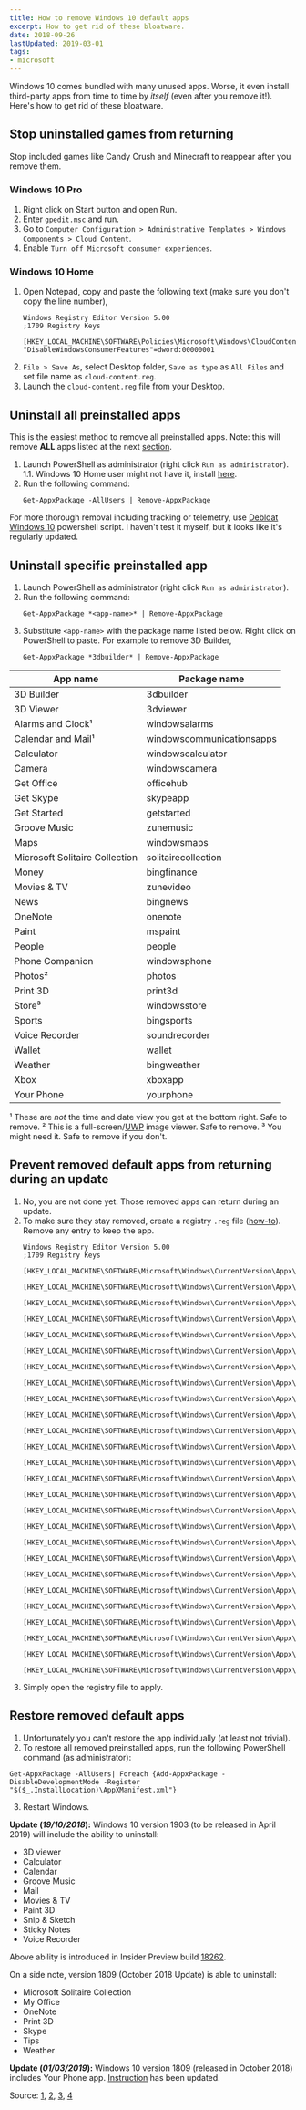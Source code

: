 ```yaml
---
title: How to remove Windows 10 default apps
excerpt: How to get rid of these bloatware.
date: 2018-09-26
lastUpdated: 2019-03-01
tags:
- microsoft
---
```


Windows 10 comes bundled with many unused apps. Worse, it even install third-party apps from time to time by *itself* (even after you remove it!). Here's how to get rid of these bloatware.


## Stop uninstalled games from returning
Stop included games like Candy Crush and Minecraft to reappear after you remove them.

### Windows 10 Pro
1. Right click on Start button and open Run.
2. Enter `gpedit.msc` and run.
3. Go to `Computer Configuration > Administrative Templates > Windows Components > Cloud Content`.
4. Enable `Turn off Microsoft consumer experiences`.

### Windows 10 Home
1. Open Notepad, copy and paste the following text (make sure you don't copy the line number),
	```
	Windows Registry Editor Version 5.00
	;1709 Registry Keys

	[HKEY_LOCAL_MACHINE\SOFTWARE\Policies\Microsoft\Windows\CloudContent]
	"DisableWindowsConsumerFeatures"=dword:00000001
	```
2. `File > Save As`, select Desktop folder, `Save as type` as `All Files` and set file name as `cloud-content.reg`.
3. Launch the `cloud-content.reg` file from your Desktop.


## Uninstall all preinstalled apps
This is the easiest method to remove all preinstalled apps. Note: this will remove **ALL** apps listed at the next [section](#Uninstall-specific-preinstalled-app).
1. Launch PowerShell as administrator (right click `Run as administrator`).
	1.1. Windows 10 Home user might not have it, install [here](https://docs.microsoft.com/en-us/powershell/scripting/setup/installing-powershell-core-on-windows?view=powershell-6). 
2. Run the following command:
	```
	Get-AppxPackage -AllUsers | Remove-AppxPackage
	```

For more thorough removal including tracking or telemetry, use [Debloat Windows 10](https://github.com/W4RH4WK/Debloat-Windows-10) powershell script. I haven't test it myself, but it looks like it's regularly updated.

## Uninstall specific preinstalled app
1. Launch PowerShell as administrator (right click `Run as administrator`).
2. Run the following command:
	```
	Get-AppxPackage *<app-name>* | Remove-AppxPackage
	```
3. Substitute `<app-name>` with the package name listed below. Right click on PowerShell to paste.
For example to remove 3D Builder,
	```
	Get-AppxPackage *3dbuilder* | Remove-AppxPackage
	```

App name | Package name
---|---
3D Builder | 3dbuilder
3D Viewer | 3dviewer
Alarms and Clock¹ | windowsalarms
Calendar and Mail¹ | windowscommunicationsapps
Calculator | windowscalculator
Camera | windowscamera
Get Office | officehub
Get Skype | skypeapp
Get Started | getstarted
Groove Music | zunemusic
Maps | windowsmaps
Microsoft Solitaire Collection | solitairecollection
Money | bingfinance
Movies & TV | zunevideo
News | bingnews
OneNote | onenote
Paint | mspaint
People | people
Phone Companion | windowsphone
Photos² | photos
Print 3D | print3d
Store³ | windowsstore
Sports | bingsports
Voice Recorder | soundrecorder
Wallet | wallet
Weather | bingweather
Xbox | xboxapp
Your Phone | yourphone
¹ These are *not* the time and date view you get at the bottom right. Safe to remove.
² This is a full-screen/[UWP](https://en.wikipedia.org/wiki/Universal_Windows_Platform_apps) image viewer. Safe to remove.
³ You might need it. Safe to remove if you don't.



## Prevent removed default apps from returning during an update
1. No, you are not done yet. Those removed apps can return during an update.
2. To make sure they stay removed, create a registry `.reg` file ([how-to](#Windows-10-Home)). Remove any entry to keep the app.
	```
	Windows Registry Editor Version 5.00
	;1709 Registry Keys

	[HKEY_LOCAL_MACHINE\SOFTWARE\Microsoft\Windows\CurrentVersion\Appx\AppxAllUserStore\Deprovisioned]

	[HKEY_LOCAL_MACHINE\SOFTWARE\Microsoft\Windows\CurrentVersion\Appx\AppxAllUserStore\Deprovisioned\Microsoft.BingWeather_8wekyb3d8bbwe]

	[HKEY_LOCAL_MACHINE\SOFTWARE\Microsoft\Windows\CurrentVersion\Appx\AppxAllUserStore\Deprovisioned\Microsoft.Getstarted_8wekyb3d8bbwe]

	[HKEY_LOCAL_MACHINE\SOFTWARE\Microsoft\Windows\CurrentVersion\Appx\AppxAllUserStore\Deprovisioned\Microsoft.Microsoft3DViewer_8wekyb3d8bbwe]

	[HKEY_LOCAL_MACHINE\SOFTWARE\Microsoft\Windows\CurrentVersion\Appx\AppxAllUserStore\Deprovisioned\Microsoft.MicrosoftOfficeHub_8wekyb3d8bbwe]

	[HKEY_LOCAL_MACHINE\SOFTWARE\Microsoft\Windows\CurrentVersion\Appx\AppxAllUserStore\Deprovisioned\Microsoft.MicrosoftSolitaireCollection_8wekyb3d8bbwe]

	[HKEY_LOCAL_MACHINE\SOFTWARE\Microsoft\Windows\CurrentVersion\Appx\AppxAllUserStore\Deprovisioned\Microsoft.Office.OneNote_8wekyb3d8bbwe]

	[HKEY_LOCAL_MACHINE\SOFTWARE\Microsoft\Windows\CurrentVersion\Appx\AppxAllUserStore\Deprovisioned\Microsoft.People_8wekyb3d8bbwe]

	[HKEY_LOCAL_MACHINE\SOFTWARE\Microsoft\Windows\CurrentVersion\Appx\AppxAllUserStore\Deprovisioned\Microsoft.Print3D_8wekyb3d8bbwe]

	[HKEY_LOCAL_MACHINE\SOFTWARE\Microsoft\Windows\CurrentVersion\Appx\AppxAllUserStore\Deprovisioned\Microsoft.SkypeApp_kzf8qxf38zg5c]

	[HKEY_LOCAL_MACHINE\SOFTWARE\Microsoft\Windows\CurrentVersion\Appx\AppxAllUserStore\Deprovisioned\Microsoft.Wallet_8wekyb3d8bbwe]

	[HKEY_LOCAL_MACHINE\SOFTWARE\Microsoft\Windows\CurrentVersion\Appx\AppxAllUserStore\Deprovisioned\Microsoft.Windows.Photos_8wekyb3d8bbwe]

	[HKEY_LOCAL_MACHINE\SOFTWARE\Microsoft\Windows\CurrentVersion\Appx\AppxAllUserStore\Deprovisioned\Microsoft.WindowsAlarms_8wekyb3d8bbwe]

	[HKEY_LOCAL_MACHINE\SOFTWARE\Microsoft\Windows\CurrentVersion\Appx\AppxAllUserStore\Deprovisioned\Microsoft.WindowsCamera_8wekyb3d8bbwe]

	[HKEY_LOCAL_MACHINE\SOFTWARE\Microsoft\Windows\CurrentVersion\Appx\AppxAllUserStore\Deprovisioned\microsoft.windowscommunicationsapps_8wekyb3d8bbwe]

	[HKEY_LOCAL_MACHINE\SOFTWARE\Microsoft\Windows\CurrentVersion\Appx\AppxAllUserStore\Deprovisioned\Microsoft.WindowsFeedbackHub_8wekyb3d8bbwe]

	[HKEY_LOCAL_MACHINE\SOFTWARE\Microsoft\Windows\CurrentVersion\Appx\AppxAllUserStore\Deprovisioned\Microsoft.WindowsMaps_8wekyb3d8bbwe]

	[HKEY_LOCAL_MACHINE\SOFTWARE\Microsoft\Windows\CurrentVersion\Appx\AppxAllUserStore\Deprovisioned\Microsoft.WindowsSoundRecorder_8wekyb3d8bbwe]

	[HKEY_LOCAL_MACHINE\SOFTWARE\Microsoft\Windows\CurrentVersion\Appx\AppxAllUserStore\Deprovisioned\Microsoft.WindowsStore_8wekyb3d8bbwe]

	[HKEY_LOCAL_MACHINE\SOFTWARE\Microsoft\Windows\CurrentVersion\Appx\AppxAllUserStore\Deprovisioned\Microsoft.Xbox.TCUI_8wekyb3d8bbwe]

	[HKEY_LOCAL_MACHINE\SOFTWARE\Microsoft\Windows\CurrentVersion\Appx\AppxAllUserStore\Deprovisioned\Microsoft.XboxApp_8wekyb3d8bbwe]

	[HKEY_LOCAL_MACHINE\SOFTWARE\Microsoft\Windows\CurrentVersion\Appx\AppxAllUserStore\Deprovisioned\Microsoft.XboxGameOverlay_8wekyb3d8bbwe]

	[HKEY_LOCAL_MACHINE\SOFTWARE\Microsoft\Windows\CurrentVersion\Appx\AppxAllUserStore\Deprovisioned\Microsoft.XboxIdentityProvider_8wekyb3d8bbwe]

	[HKEY_LOCAL_MACHINE\SOFTWARE\Microsoft\Windows\CurrentVersion\Appx\AppxAllUserStore\Deprovisioned\Microsoft.XboxSpeechToTextOverlay_8wekyb3d8bbwe]

	[HKEY_LOCAL_MACHINE\SOFTWARE\Microsoft\Windows\CurrentVersion\Appx\AppxAllUserStore\Deprovisioned\Microsoft.ZuneMusic_8wekyb3d8bbwe]

	[HKEY_LOCAL_MACHINE\SOFTWARE\Microsoft\Windows\CurrentVersion\Appx\AppxAllUserStore\Deprovisioned\Microsoft.ZuneVideo_8wekyb3d8bbwe]
	```
3. Simply open the registry file to apply.

## Restore removed default apps
1. Unfortunately you can't restore the app individually (at least not trivial).
2. To restore all removed preinstalled apps, run the following PowerShell command (as administrator):
```
Get-AppxPackage -AllUsers| Foreach {Add-AppxPackage -DisableDevelopmentMode -Register "$($_.InstallLocation)\AppXManifest.xml"}
```
3. Restart Windows.

**Update (*19/10/2018*):** Windows 10 version 1903 (to be released in April 2019) will include the ability to uninstall:

- 3D viewer
- Calculator
- Calendar
- Groove Music
- Mail
- Movies & TV
- Paint 3D
- Snip & Sketch
- Sticky Notes
- Voice Recorder

Above ability is introduced in Insider Preview build [18262](https://blogs.windows.com/windowsexperience/2018/10/17/announcing-windows-10-insider-preview-build-18262/).

On a side note, version 1809 (October 2018 Update) is able to uninstall:

- Microsoft Solitaire Collection
- My Office
- OneNote
- Print 3D
- Skype
- Tips
- Weather

**Update (*01/03/2019*):** Windows 10 version 1809 (released in October 2018) includes Your Phone app. [Instruction](#Uninstall-specific-preinstalled-app) has been updated.


Source: [1](https://www.howtogeek.com/224798/how-to-uninstall-windows-10s-built-in-apps-and-how-to-reinstall-them/), [2](https://www.addictivetips.com/windows-tips/remove-default-windows-10-apps-using-powershell/), [3](https://docs.microsoft.com/en-us/windows/application-management/remove-provisioned-apps-during-update), [4](https://docs.microsoft.com/en-gb/windows/privacy/manage-connections-from-windows-operating-system-components-to-microsoft-services)

